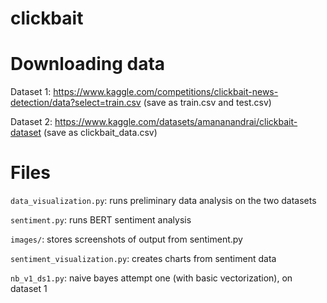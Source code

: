 # clickbait

# Downloading data
Dataset 1: https://www.kaggle.com/competitions/clickbait-news-detection/data?select=train.csv (save as train.csv and test.csv)

Dataset 2: https://www.kaggle.com/datasets/amananandrai/clickbait-dataset (save as clickbait_data.csv)

# Files
`data_visualization.py`: runs preliminary data analysis on the two datasets

`sentiment.py`: runs BERT sentiment analysis

`images/`: stores screenshots of output from sentiment.py

`sentiment_visualization.py`: creates charts from sentiment data

`nb_v1_ds1.py`: naive bayes attempt one (with basic vectorization), on dataset 1



